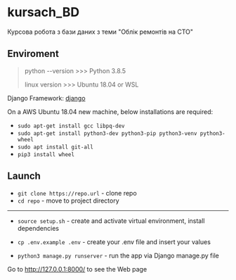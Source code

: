 # kursach_BD

Курсова робота з бази даних з теми "Облік ремонтів на СТО"

## Enviroment
> python --version >>> Python 3.8.5
>
> linux version >>> Ubuntu 18.04 or WSL

Django Framework: [django](https://docs.djangoproject.com/en/4.2/)

On a AWS Ubuntu 18.04 new machine, below installations are required:

* `sudo apt-get install gcc libpq-dev`
* `sudo apt-get install python3-dev python3-pip python3-venv python3-wheel`
* `sudo apt install git-all`
* `pip3 install wheel`


## Launch
* `git clone https://repo.url` - clone repo
* `cd repo` - move to project directory
---
* `source setup.sh` - create and activate virtual environment, install dependencies
* `cp .env.example .env` - create your .env file and insert your values

* `python3 manage.py runserver` - run the app via Django manage.py file

Go to http://127.0.0.1:8000/ to see the Web page
